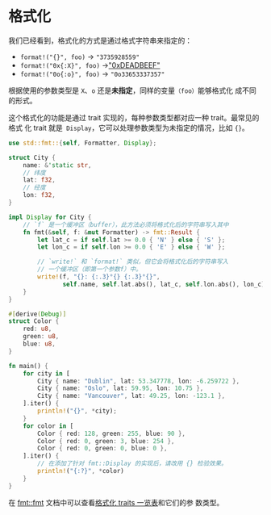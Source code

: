 # 格式化
我们已经看到，格式化的方式是通过格式字符串来指定的：

* `format!("{}", foo)` -> `"3735928559"`
* `format!("0x{:X}", foo)` ->["0xDEADBEEF"](https://en.wikipedia.org/wiki/Deadbeef#Magic_debug_values)
* `format!("0o{:o}", foo)` -> `"0o33653337357"`

根据使用的参数类型是 `X`、`o` 还是**未指定**，同样的变量`（foo）`能够格式化 成不同的形式。

这个格式化的功能是通过 trait 实现的，每种参数类型都对应一种 trait。最常见的格式 化 trait 就是` Display`，它可以处理参数类型为未指定的情况，比如 `{}`。
```Rust
use std::fmt::{self, Formatter, Display};

struct City {
    name: &'static str,
    // 纬度
    lat: f32,
    // 经度
    lon: f32,
}

impl Display for City {
    // `f` 是一个缓冲区（buffer），此方法必须将格式化后的字符串写入其中
    fn fmt(&self, f: &mut Formatter) -> fmt::Result {
        let lat_c = if self.lat >= 0.0 { 'N' } else { 'S' };
        let lon_c = if self.lon >= 0.0 { 'E' } else { 'W' };

        // `write!` 和 `format!` 类似，但它会将格式化后的字符串写入
        // 一个缓冲区（即第一个参数f）中。
        write!(f, "{}: {:.3}°{} {:.3}°{}",
               self.name, self.lat.abs(), lat_c, self.lon.abs(), lon_c)
    }
}

#[derive(Debug)]
struct Color {
    red: u8,
    green: u8,
    blue: u8,
}

fn main() {
    for city in [
        City { name: "Dublin", lat: 53.347778, lon: -6.259722 },
        City { name: "Oslo", lat: 59.95, lon: 10.75 },
        City { name: "Vancouver", lat: 49.25, lon: -123.1 },
    ].iter() {
        println!("{}", *city);
    }
    for color in [
        Color { red: 128, green: 255, blue: 90 },
        Color { red: 0, green: 3, blue: 254 },
        Color { red: 0, green: 0, blue: 0 },
    ].iter() {
        // 在添加了针对 fmt::Display 的实现后，请改用 {} 检验效果。
        println!("{:?}", *color)
    }
}

```
在 [fmt::fmt](https://doc.rust-lang.org/std/fmt/) 文档中可以查看[格式化 traits 一览表](https://doc.rust-lang.org/std/fmt/#formatting-traits)和它们的参 数类型。
